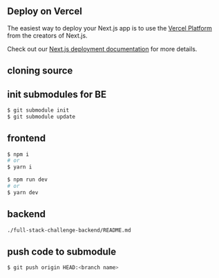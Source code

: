 ## Deploy on Vercel

The easiest way to deploy your Next.js app is to use the [Vercel Platform](https://vercel.com/new?utm_medium=default-template&filter=next.js&utm_source=create-next-app&utm_campaign=create-next-app-readme) from the creators of Next.js.

Check out our [Next.js deployment documentation](https://nextjs.org/docs/deployment) for more details.

## cloning source

## init submodules for BE
```bash
$ git submodule init
$ git submodule update
```

## frontend
```bash
$ npm i 
# or
$ yarn i

$ npm run dev
# or
$ yarn dev
```

## backend
```bash
./full-stack-challenge-backend/README.md
```


## push code to submodule
```bash
$ git push origin HEAD:<branch name>
```
